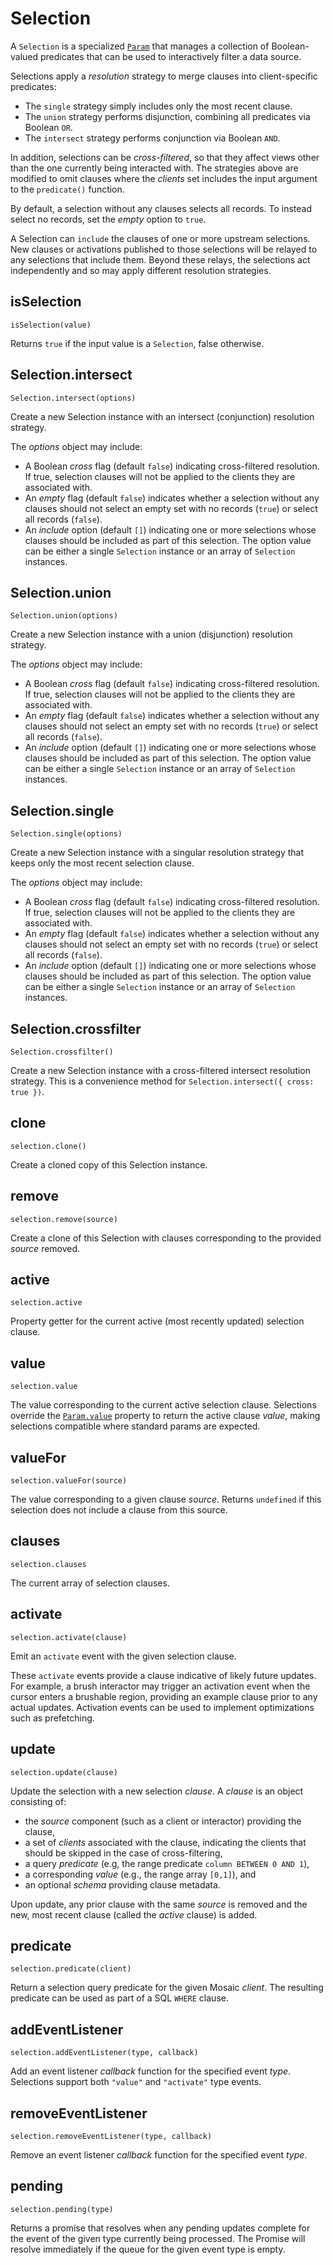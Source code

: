 # Selection

A `Selection` is a specialized [`Param`](./param) that manages a collection of Boolean-valued predicates that can be used to interactively filter a data source.

Selections apply a _resolution_ strategy to merge clauses into client-specific predicates:

- The `single` strategy simply includes only the most recent clause.
- The `union` strategy performs disjunction, combining all predicates via Boolean `OR`.
- The `intersect` strategy performs conjunction via Boolean `AND`.

In addition, selections can be _cross-filtered_, so that they affect views other than the one currently being interacted with.
The strategies above are modified to omit clauses where the _clients_ set includes the input argument to the `predicate()` function.

By default, a selection without any clauses selects all records. To instead select no records, set the _empty_ option to `true`.

A Selection can `include` the clauses of one or more upstream selections. New clauses or activations published to those selections will be relayed to any selections that include them. Beyond these relays, the selections act independently and so may apply different resolution strategies.

## isSelection

`isSelection(value)`

Returns `true` if the input value is a `Selection`, false otherwise.

## Selection.intersect

`Selection.intersect(options)`

Create a new Selection instance with an intersect (conjunction) resolution strategy.

The _options_ object may include:
- A Boolean _cross_ flag (default `false`) indicating cross-filtered resolution. If true, selection clauses will not be applied to the clients they are associated with.
- An _empty_ flag (default `false`) indicates whether a selection without any clauses should not select an empty set with no records (`true`) or select all records (`false`).
- An _include_ option (default `[]`) indicating one or more selections whose clauses should be included as part of this selection. The option value can be either a single `Selection` instance or an array of `Selection` instances.

## Selection.union

`Selection.union(options)`

Create a new Selection instance with a union (disjunction) resolution strategy.

The _options_ object may include:
- A Boolean _cross_ flag (default `false`) indicating cross-filtered resolution. If true, selection clauses will not be applied to the clients they are associated with.
- An _empty_ flag (default `false`) indicates whether a selection without any clauses should not select an empty set with no records (`true`) or select all records (`false`).
- An _include_ option (default `[]`) indicating one or more selections whose clauses should be included as part of this selection. The option value can be either a single `Selection` instance or an array of `Selection` instances.

## Selection.single

`Selection.single(options)`

Create a new Selection instance with a singular resolution strategy that keeps only the most recent selection clause.

The _options_ object may include:
- A Boolean _cross_ flag (default `false`) indicating cross-filtered resolution. If true, selection clauses will not be applied to the clients they are associated with.
- An _empty_ flag (default `false`) indicates whether a selection without any clauses should not select an empty set with no records (`true`) or select all records (`false`).
- An _include_ option (default `[]`) indicating one or more selections whose clauses should be included as part of this selection. The option value can be either a single `Selection` instance or an array of `Selection` instances.

## Selection.crossfilter

`Selection.crossfilter()`

Create a new Selection instance with a cross-filtered intersect resolution strategy.
This is a convenience method for `Selection.intersect({ cross: true })`.

## clone

`selection.clone()`

Create a cloned copy of this Selection instance.

## remove

`selection.remove(source)`

Create a clone of this Selection with clauses corresponding to the provided _source_ removed.

## active

`selection.active`

Property getter for the current active (most recently updated) selection clause.

## value

`selection.value`

The value corresponding to the current active selection clause.
Selections override the [`Param.value`](./param#value) property to return the active clause _value_, making selections compatible where standard params are expected.

## valueFor

`selection.valueFor(source)`

The value corresponding to a given clause _source_.
Returns `undefined` if this selection does not include a clause from this source.

## clauses

`selection.clauses`

The current array of selection clauses.

## activate

`selection.activate(clause)`

Emit an `activate` event with the given selection clause.

These `activate` events provide a clause indicative of likely future updates.
For example, a brush interactor may trigger an activation event when the cursor enters a brushable region, providing an example clause prior to any actual updates.
Activation events can be used to implement optimizations such as prefetching.

## update

`selection.update(clause)`

Update the selection with a new selection _clause_. A _clause_ is an object consisting of:

- the _source_ component (such as a client or interactor) providing the clause,
- a set of _clients_ associated with the clause, indicating the clients that should be skipped in the case of cross-filtering,
- a query _predicate_ (e.g, the range predicate `column BETWEEN 0 AND 1`),
- a corresponding _value_ (e.g., the range array `[0,1]`), and
- an optional _schema_ providing clause metadata.

Upon update, any prior clause with the same _source_ is removed and the new, most recent clause (called the _active_ clause) is added.

## predicate

`selection.predicate(client)`

Return a selection query predicate for the given Mosaic _client_.
The resulting predicate can be used as part of a SQL `WHERE` clause.

## addEventListener

`selection.addEventListener(type, callback)`

Add an event listener _callback_ function for the specified event _type_.
Selections support both `"value"` and `"activate"` type events.

## removeEventListener

`selection.removeEventListener(type, callback)`

Remove an event listener _callback_ function for the specified event _type_.

## pending

`selection.pending(type)`

Returns a promise that resolves when any pending updates complete for the event of the given type currently being processed. The Promise will resolve immediately if the queue for the given event type is empty.
